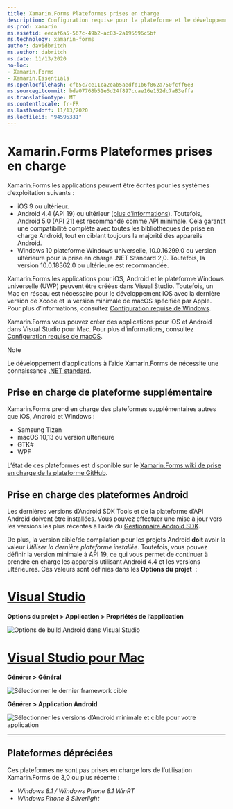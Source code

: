 ```yaml
---
title: Xamarin.Forms Plateformes prises en charge
description: Configuration requise pour la plateforme et le développement pour Xamarin.Forms .
ms.prod: xamarin
ms.assetid: eecaf6a5-567c-49b2-ac83-2a195596c5bf
ms.technology: xamarin-forms
author: davidbritch
ms.author: dabritch
ms.date: 11/13/2020
no-loc:
- Xamarin.Forms
- Xamarin.Essentials
ms.openlocfilehash: cfb5c7ce11ca2eab5aedfd1b6f862a750fcff6e3
ms.sourcegitcommit: bda07768b51e6d24f897ccae16e152dc7a83effa
ms.translationtype: MT
ms.contentlocale: fr-FR
ms.lasthandoff: 11/13/2020
ms.locfileid: "94595331"
---
```

# <a name="no-locxamarinforms-supported-platforms"></a>Xamarin.Forms Plateformes prises en charge

Xamarin.Forms les applications peuvent être écrites pour les systèmes d’exploitation suivants :

- iOS 9 ou ultérieur.
- Android 4.4 (API 19) ou ultérieur ([plus d’informations](#android-platform-support)). Toutefois, Android 5.0 (API 21) est recommandé comme API minimale. Cela garantit une compatibilité complète avec toutes les bibliothèques de prise en charge Android, tout en ciblant toujours la majorité des appareils Android.
- Windows 10 plateforme Windows universelle, 10.0.16299.0 ou version ultérieure pour la prise en charge .NET Standard 2,0. Toutefois, la version 10.0.18362.0 ou ultérieure est recommandée.

Xamarin.Forms les applications pour iOS, Android et le plateforme Windows universelle (UWP) peuvent être créées dans Visual Studio. Toutefois, un Mac en réseau est nécessaire pour le développement iOS avec la dernière version de Xcode et la version minimale de macOS spécifiée par Apple. Pour plus d’informations, consultez [Configuration requise de Windows](~/cross-platform/get-started/requirements.md#windows-requirements).

Xamarin.Forms vous pouvez créer des applications pour iOS et Android dans Visual Studio pour Mac. Pour plus d’informations, consultez [Configuration requise de macOS](~/cross-platform/get-started/requirements.md#macos-requirements).

> [!NOTE]
> Le développement d’applications à l’aide Xamarin.Forms de nécessite une connaissance [.NET standard](~/cross-platform/app-fundamentals/net-standard.md).

## <a name="additional-platform-support"></a>Prise en charge de plateforme supplémentaire

Xamarin.Forms prend en charge des plateformes supplémentaires autres que iOS, Android et Windows :

- Samsung Tizen
- macOS 10,13 ou version ultérieure
- GTK#
- WPF

L’état de ces plateformes est disponible sur le [ Xamarin.Forms wiki de prise en charge de la plateforme GitHub](https://github.com/xamarin/Xamarin.Forms/wiki/Platform-Support).

## <a name="android-platform-support"></a>Prise en charge des plateformes Android

Les dernières versions d’Android SDK Tools et de la plateforme d’API Android doivent être installées. Vous pouvez effectuer une mise à jour vers les versions les plus récentes à l’aide du [Gestionnaire Android SDK](~/android/get-started/installation/android-sdk.md).

De plus, la version cible/de compilation pour les projets Android **doit** avoir la valeur *Utiliser la dernière plateforme installée*. Toutefois, vous pouvez définir la version minimale à API 19, ce qui vous permet de continuer à prendre en charge les appareils utilisant Android 4.4 et les versions ultérieures. Ces valeurs sont définies dans les **Options du projet**  :

# <a name="visual-studio"></a>[Visual Studio](#tab/windows)

**Options du projet > Application > Propriétés de l’application**

![Options de build Android dans Visual Studio](requirements-images/options-android-vs-sml.png)

# <a name="visual-studio-for-mac"></a>[Visual Studio pour Mac](#tab/macos)

**Générer > Général**

![Sélectionner le dernier framework cible](requirements-images/options-general-sml.png)

**Générer > Application Android**

![Sélectionner les versions d’Android minimale et cible pour votre application](requirements-images/options-android-sml.png)

-----

## <a name="deprecated-platforms"></a>Plateformes dépréciées

Ces plateformes ne sont pas prises en charge lors de l’utilisation Xamarin.Forms de 3,0 ou plus récente :

- *Windows 8.1 / Windows Phone 8.1 WinRT*
- *Windows Phone 8 Silverlight*
